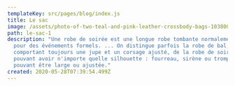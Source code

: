 ```yaml
---
templateKey: src/pages/blog/index.js
title: Le sac
image: /assets/photo-of-two-teal-and-pink-leather-crossbody-bags-1038000.jpg
path: le-sac-1
description: "Une robe de soirée est une longue robe tombante normalement portée
  pour des événements formels. ... On distingue parfois la robe de bal,
  comportant toujours une jupe et un corsage ajusté, de la robe de soirée,
  pouvant avoir n'importe quelle silhouette : fourreau, sirène ou trompette, et
  pouvant être large ou ajustée."
created: 2020-05-28T07:39:54.499Z
---
```


